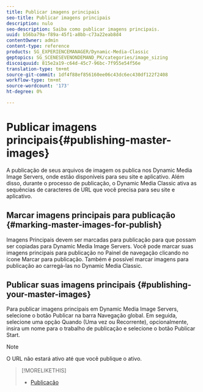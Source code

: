```yaml
---
title: Publicar imagens principais
seo-title: Publicar imagens principais
description: nulo
seo-description: Saiba como publicar imagens principais.
uuid: b56ba79a-f89a-45f1-a8bb-c73a22eab8d4
contentOwner: admin
content-type: reference
products: SG_EXPERIENCEMANAGER/Dynamic-Media-Classic
geptopics: SG_SCENESEVENONDEMAND_PK/categories/image_sizing
discoiquuid: 815e2a19-c64d-45c7-96bc-7f955e54f56e
translation-type: tm+mt
source-git-commit: 1df4f88ef856160ee06c43dc6ec430df122f2408
workflow-type: tm+mt
source-wordcount: '173'
ht-degree: 0%

---
```



# Publicar imagens principais{#publishing-master-images}

A publicação de seus arquivos de imagem os publica nos Dynamic Media Image Servers, onde estão disponíveis para seu site e aplicativo. Além disso, durante o processo de publicação, o Dynamic Media Classic ativa as sequências de caracteres de URL que você precisa para seu site e aplicativo.

## Marcar imagens principais para publicação {#marking-master-images-for-publish}

Imagens Principais devem ser marcadas para publicação para que possam ser copiadas para Dynamic Media Image Servers. Você pode marcar suas imagens principais para publicação no Painel de navegação clicando no ícone Marcar para publicação. Também é possível marcar imagens para publicação ao carregá-las no Dynamic Media Classic.

## Publicar suas imagens principais {#publishing-your-master-images}

Para publicar imagens principais em Dynamic Media Image Servers, selecione o botão Publicar na barra Navegação global. Em seguida, selecione uma opção Quando (Uma vez ou Recorrente), opcionalmente, insira um nome para o trabalho de publicação e selecione o botão Publicar Start.

>[!NOTE]
>
>O URL não estará ativo até que você publique o ativo.

>[!MORELIKETHIS]
>
>* [Publicação](publishing-files.md#publishing_files)

